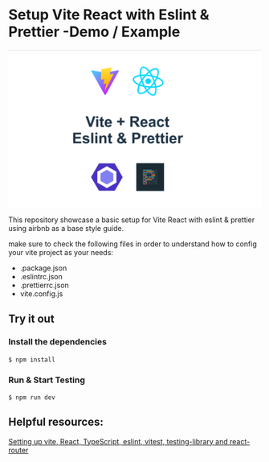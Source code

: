 # Setup Vite React with Eslint & Prettier -Demo / Example

![Setup Vite React with Eslint & Prettier ( Demo )](/public/react-vite-eslint-prettier.png)

This repository showcase a basic setup for Vite React with eslint & prettier using airbnb as a base style guide.

make sure to check the following files in order to understand how to config your vite project as your needs:

- .package.json
- .eslintrc.json
- .prettierrc.json
- vite.config.js

## Try it out

### Install the dependencies

    $ npm install

### Run & Start Testing

    $ npm run dev

## Helpful resources:

[Setting up vite, React, TypeScript, eslint, vitest, testing-library and react-router](https://www.youtube.com/watch?v=cchqeWY0Nak)
